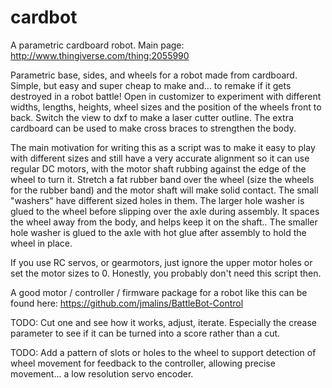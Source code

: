 # cardbot
A parametric cardboard robot. Main page:
http://www.thingiverse.com/thing:2055990

Parametric base, sides, and wheels for a robot made from cardboard. Simple, but easy and super cheap to make and... to remake if it gets destroyed in a robot battle! Open in customizer to experiment with different widths, lengths, heights, wheel sizes and the position of the wheels front to back. Switch the view to dxf to make a laser cutter outline. The extra cardboard can be used to make cross braces to strengthen the body.

The main motivation for writing this as a script was to make it easy to play with different sizes and still have a very accurate alignment so it can use regular DC motors, with the motor shaft rubbing against the edge of the wheel to turn it. Stretch a fat rubber band over the wheel (size the wheels for the rubber band) and the motor shaft will make solid contact. The small "washers" have different sized holes in them. The larger hole washer is glued to the wheel before slipping over the axle during assembly. It spaces the wheel away from the body, and helps keep it on the shaft.. The smaller hole washer is glued to the axle with hot glue after assembly to hold the wheel in place.

If you use RC servos, or gearmotors, just ignore the upper motor holes or set the motor sizes to 0. Honestly, you probably don't need this script then.

A good motor / controller / firmware package for a robot like this can be found here:
https://github.com/jmalins/BattleBot-Control

TODO: Cut one and see how it works, adjust, iterate. Especially the crease parameter to see if it can be turned into a score rather than a cut.

TODO: Add a pattern of slots or holes to the wheel to support detection of wheel movement for feedback to the controller, allowing precise movement... a low resolution servo encoder.

